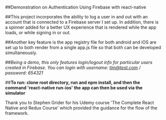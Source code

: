 ##Demonstration on Authentication Using Firebase with react-native

##This project incorporates the ability to log a user in and out with an account that is connected to a Firebase server I set up. In addition, there is a spinner added for a better UX experience that is rendered while the app loads, or while signing in or out.

##Another key feature is the app registry file for both android and iOS are set up to both render from a single app.js file so that both can be developed simultaneously.

##*Being a demo, this only features login/logout info for particular users created in Firebase. You can login with username: tim@test.com / password: 654321*

##**To run: clone root directory, run and npm install, and then the command 'react-native run-ios' the app can then be used via the simulator** 

Thank you to Stephen Grider for his Udemy course 'The Complete React Native and Redux Course'
which provided the guidance for the flow of the framework.
